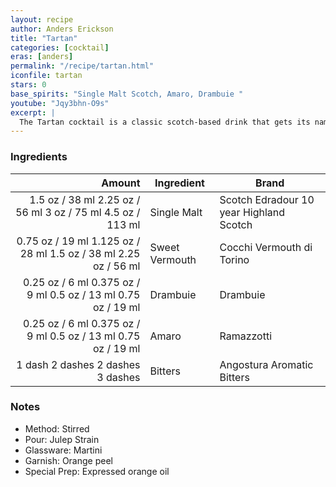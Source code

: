 ```yaml
---
layout: recipe
author: Anders Erickson
title: "Tartan"
categories: [cocktail]
eras: [anders]
permalink: "/recipe/tartan.html"
iconfile: tartan
stars: 0
base_spirits: "Single Malt Scotch, Amaro, Drambuie "
youtube: "Jqy3bhn-O9s"
excerpt: |
  The Tartan cocktail is a classic scotch-based drink that gets its name from its warm, rich colors and complex flavors, reminiscent of the iconic Scottish fabric.
---
```


### Ingredients

|  Amount | Ingredient     | Brand                                   |
| ------: | -------------- | --------------------------------------- |
|  <span class="onex active">1.5 oz / 38 ml</span> <span class="onehalfx">2.25 oz / 56 ml</span> <span class="twox">3 oz / 75 ml</span> <span class="threex">4.5 oz / 113 ml</span> | Single Malt    | Scotch Edradour 10 year Highland Scotch |
| <span class="onex active">0.75 oz / 19 ml</span> <span class="onehalfx">1.125 oz / 28 ml</span> <span class="twox">1.5 oz / 38 ml</span> <span class="threex">2.25 oz / 56 ml</span> | Sweet Vermouth | Cocchi Vermouth di Torino               |
| <span class="onex active">0.25 oz / 6 ml</span> <span class="onehalfx">0.375 oz / 9 ml</span> <span class="twox">0.5 oz / 13 ml</span> <span class="threex">0.75 oz / 19 ml</span> | Drambuie       | Drambuie                                |
| <span class="onex active">0.25 oz / 6 ml</span> <span class="onehalfx">0.375 oz / 9 ml</span> <span class="twox">0.5 oz / 13 ml</span> <span class="threex">0.75 oz / 19 ml</span> | Amaro          | Ramazzotti                              |
|  <span class="onex active">1 dash</span> <span class="onehalfx">2 dashes</span> <span class="twox">2 dashes</span> <span class="threex">3 dashes</span>  | Bitters        | Angostura Aromatic Bitters              |

### Notes

- Method: Stirred
- Pour: Julep Strain
- Glassware: Martini
- Garnish: Orange peel
- Special Prep: Expressed orange oil
